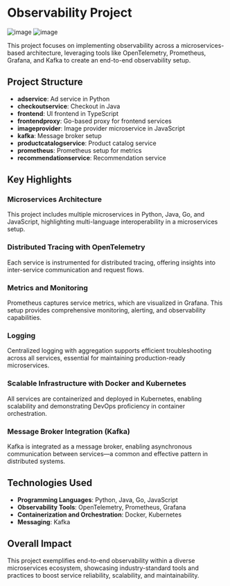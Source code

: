 
# Observability Project

![image](https://github.com/user-attachments/assets/4c735e69-cb06-4055-a555-8255095c52d8)
![image](https://github.com/user-attachments/assets/dada0ed3-8c0f-4fd5-a427-e601958a2515)

This project focuses on implementing observability across a microservices-based architecture, leveraging tools like OpenTelemetry, Prometheus, Grafana, and Kafka to create an end-to-end observability setup.

## Project Structure

- **adservice**: Ad service in Python
- **checkoutservice**: Checkout in Java
- **frontend**: UI frontend in TypeScript
- **frontendproxy**: Go-based proxy for frontend services
- **imageprovider**: Image provider microservice in JavaScript
- **kafka**: Message broker setup
- **productcatalogservice**: Product catalog service
- **prometheus**: Prometheus setup for metrics
- **recommendationservice**: Recommendation service

## Key Highlights

### Microservices Architecture
This project includes multiple microservices in Python, Java, Go, and JavaScript, highlighting multi-language interoperability in a microservices setup.

### Distributed Tracing with OpenTelemetry
Each service is instrumented for distributed tracing, offering insights into inter-service communication and request flows.

### Metrics and Monitoring
Prometheus captures service metrics, which are visualized in Grafana. This setup provides comprehensive monitoring, alerting, and observability capabilities.

### Logging
Centralized logging with aggregation supports efficient troubleshooting across all services, essential for maintaining production-ready microservices.

### Scalable Infrastructure with Docker and Kubernetes
All services are containerized and deployed in Kubernetes, enabling scalability and demonstrating DevOps proficiency in container orchestration.

### Message Broker Integration (Kafka)
Kafka is integrated as a message broker, enabling asynchronous communication between services—a common and effective pattern in distributed systems.

## Technologies Used

- **Programming Languages**: Python, Java, Go, JavaScript
- **Observability Tools**: OpenTelemetry, Prometheus, Grafana
- **Containerization and Orchestration**: Docker, Kubernetes
- **Messaging**: Kafka

## Overall Impact
This project exemplifies end-to-end observability within a diverse microservices ecosystem, showcasing industry-standard tools and practices to boost service reliability, scalability, and maintainability.
